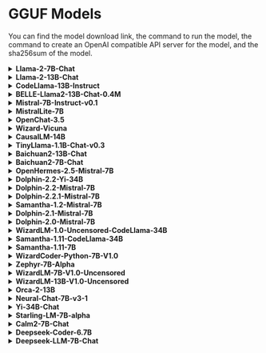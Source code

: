 # GGUF Models

You can find the model download link, the command to run the model, the command to create an OpenAI compatible API server for the model, and the sha256sum of the model.

<details>
<summary> <b>Llama-2-7B-Chat</b> </summary>
<hr/>
<b>Download the model</b>

```console
curl -LO https://huggingface.co/second-state/Llama-2-7B-Chat-GGUF/resolve/main/llama-2-7b-chat.Q5_K_M.gguf
```

Please check the sha256sum of the Downloaded model file to make sure it is correct.

```
shasum -a 256 llama-2-7b-chat.Q5_K_M.gguf
output: e0b99920cf47b94c78d2fb06a1eceb9ed795176dfa3f7feac64629f1b52b997f llama-2-7b-chat.Q5_K_M.gguf
```

<b>Chat with the model on the CLI</b>

```console
curl -LO https://github.com/second-state/llama-utils/raw/main/chat/llama-chat.wasm
wasmedge --dir .:. --nn-preload default:GGML:AUTO:llama-2-7b-chat.Q5_K_M.gguf llama-chat.wasm -p llama-2-chat
```

<b>Chat with the model via a web UI</b>

```console
curl -LO https://github.com/second-state/llama-utils/raw/main/api-server/llama-api-server.wasm
curl -LO https://github.com/second-state/chatbot-ui/releases/download/v0.1.0/chatbot-ui.tar.gz
tar xzf chatbot-ui.tar.gz
rm chatbot-ui.tar.gz

wasmedge --dir .:. --nn-preload default:GGML:AUTO:llama-2-7b-chat.Q5_K_M.gguf llama-api-server.wasm -p llama-2-chat
```

Open your browser to http://localhost:8080 to start the chat!

<b>Send an API request to the server</b>

Test the API server from another terminal using the following command

```
curl -X POST http://localhost:8080/v1/chat/completions -H 'accept:application/json' -H 'Content-Type: application/json' -d '{"messages":[{"role":"system", "content": "You are a helpful assistant."}, {"role":"user", "content": "Who is Robert Oppenheimer?"}], "model":"llama-2-7b-chat"}'
```
</details>

<details>
<summary> <b>Llama-2-13B-Chat</b> </summary>
<hr/>
<b>Download the model</b>

```
curl -LO https://huggingface.co/second-state/Llama-2-13B-Chat-GGUF/resolve/main/llama-2-13b-chat.Q5_K_M.gguf
```

Please check the sha256sum of the Downloaded model file to make sure it is correct.

```
shasum -a 256 llama-2-13b-chat.Q5_K_M.gguf
output: ef36e090240040f97325758c1ad8e23f3801466a8eece3a9eac2d22d942f548a llama-2-13b-chat.Q5_K_M.gguf
```

<b>Chat with the model on the CLI</b>

```console
curl -LO https://github.com/second-state/llama-utils/raw/main/chat/llama-chat.wasm
wasmedge --dir .:. --nn-preload default:GGML:AUTO:llama-2-13b-chat.Q5_K_M.gguf llama-chat.wasm -p llama-2-chat
```

<b>Chat with the model via a web UI</b>

```console
curl -LO https://github.com/second-state/llama-utils/raw/main/api-server/llama-api-server.wasm
curl -LO https://github.com/second-state/chatbot-ui/releases/download/v0.1.0/chatbot-ui.tar.gz
tar xzf chatbot-ui.tar.gz
rm chatbot-ui.tar.gz

wasmedge --dir .:. --nn-preload default:GGML:AUTO:llama-2-13b-chat.Q5_K_M.gguf llama-api-server.wasm -p llama-2-chat
```

Open your browser to http://localhost:8080 to start the chat!

<b>Send an API request to the server</b>

Test the API server from another terminal using the following command

```
curl -X POST http://localhost:8080/v1/chat/completions -H 'accept:application/json' -H 'Content-Type: application/json' -d '{"messages":[{"role":"system", "content": "You are a helpful assistant."}, {"role":"user", "content": "Who is Robert Oppenheimer?"}], "model":"llama-2-13b-chat"}'
```
</details>

<details>
<summary> <b>CodeLlama-13B-Instruct</b> </summary>
<hr/>
<b>Download the model</b>

```console
curl -LO curl -LO https://huggingface.co/second-state/CodeLlama-13B-Instruct-GGUF/resolve/main/codellama-13b-instruct.Q4_0.gguf
```

Please check the sha256sum of the Downloaded model file to make sure it is correct:

```
shasum -a 256 codellama-13b-instruct.Q4_0.gguf
693021fa3a170a348b0a6104ab7d3a8c523331826a944dc0371fecd922df89dd codellama-13b-instruct.Q4_0.gguf
```

<b>Chat with the model on the CLI</b>

```console
curl -LO https://github.com/second-state/llama-utils/raw/main/chat/llama-chat.wasm
wasmedge --dir .:. --nn-preload default:GGML:AUTO:codellama-13b-instruct.Q4_0.gguf llama-chat.wasm -p codellama-instruct
```

<b>This model isn't suitable for creating a API server</b>
</details>




<details>
<summary> <b>BELLE-Llama2-13B-Chat-0.4M</b> </summary>
<hr/>
<b>Download the model</b>

```console
curl -LO https://huggingface.co/second-state/BELLE-Llama2-13B-Chat-0.4M-GGUF/resolve/main/BELLE-Llama2-13B-Chat-0.4M-ggml-model-q4_0.gguf
```

Please check the sha256sum of the Downloaded model file to make sure it is correct.

```
shasum -a 256 BELLE-Llama2-13B-Chat-0.4M-ggml-model-q4_0.gguf
output: 56879e1fd6ee6a138286730e121f2dba1be51b8f7e261514a594dea89ef32fe7 BELLE-Llama2-13B-Chat-0.4M-ggml-model-q4_0.gguf
```


<b>Chat with the model on the CLI</b>

```console
curl -LO https://github.com/second-state/llama-utils/raw/main/chat/llama-chat.wasm
wasmedge --dir .:. --nn-preload default:GGML:AUTO:BELLE-Llama2-13B-Chat-0.4M-ggml-model-q4_0.gguf llama-chat.wasm -p belle-llama-2-chat
```

<b>Chat with the model via a web UI</b>

```console
curl -LO https://github.com/second-state/llama-utils/raw/main/api-server/llama-api-server.wasm
curl -LO https://github.com/second-state/chatbot-ui/releases/download/v0.1.0/chatbot-ui.tar.gz
tar xzf chatbot-ui.tar.gz
rm chatbot-ui.tar.gz

wasmedge --dir .:. --nn-preload default:GGML:AUTO:BELLE-Llama2-13B-Chat-0.4M-ggml-model-q4_0.gguf llama-api-server.wasm -p belle-llama-2-chat
```

Open your browser to http://localhost:8080 to start the chat!

<b>Send an API request to the server</b>

Test the API server from another terminal using the following command

```
curl -X POST http://localhost:8080/v1/chat/completions -H 'accept:application/json' -H 'Content-Type: application/json' -d '{"messages":[{"role":"system", "content": "You are a helpful assistant."}, {"role":"user", "content": "Who is Robert Oppenheimer?"}], "model":"BELLE-Llama2-13B-Chat"}'
```
</details>


<details>
<summary> <b>Mistral-7B-Instruct-v0.1</b> </summary>
<hr/>
<b>Download the model</b>

```console
curl -LO https://huggingface.co/second-state/Mistral-7B-Instruct-v0.1-GGUF/resolve/main/mistral-7b-instruct-v0.1.Q5_K_M.gguf
```

Please check the sha256sum of the Downloaded model file to make sure it is correct:

```text
shasum -a 256 mistral-7b-instruct-v0.1.Q5_K_M.gguf
output: c4b062ec7f0f160e848a0e34c4e291b9e39b3fc60df5b201c038e7064dbbdcdc mistral-7b-instruct-v0.1.Q5_K_M.gguf

shasum -a 256 mistral-7b-instruct-v0.1.Q4_K_M.gguf
output: 14466f9d658bf4a79f96c3f3f22759707c291cac4e62fea625e80c7d32169991 mistral-7b-instruct-v0.1.Q4_K_M.gguf
```

<b>Chat with the model on the CLI</b>

```console
curl -LO https://github.com/second-state/llama-utils/raw/main/chat/llama-chat.wasm
wasmedge --dir .:. --nn-preload default:GGML:AUTO:mistral-7b-instruct-v0.1.Q5_K_M.gguf llama-chat.wasm -p mistral-instruct-v0.1
```

<b>This model isn't suitable for creating a API server</b>
</details>

<details>
<summary> <b>MistralLite-7B</b> </summary>
<hr/>
<b>Download the model</b>

```console
curl -LO https://huggingface.co/second-state/MistralLite-7B-GGUF/resolve/main/mistrallite.Q5_K_M.gguf
```

Please check the sha256sum of the Downloaded model file to make sure it is correct.

```
shasum -a 256 mistrallite.Q5_K_M.gguf
output: d06d149c24eea0446ea7aad596aca396fe7f3302441e9375d5bbd3fd9ba8ebea mistrallite.Q5_K_M.gguf
```

<b>Chat with the model on the CLI</b>

```console
curl -LO https://github.com/second-state/llama-utils/raw/main/chat/llama-chat.wasm
wasmedge --dir .:. --nn-preload default:GGML:AUTO:mistrallite.Q5_K_M.gguf llama-chat.wasm -p mistrallite -r '</s>'
```

<b>Chat with the model via a web UI</b>

```console
curl -LO https://github.com/second-state/llama-utils/raw/main/api-server/llama-api-server.wasm
curl -LO https://github.com/second-state/chatbot-ui/releases/download/v0.1.0/chatbot-ui.tar.gz
tar xzf chatbot-ui.tar.gz
rm chatbot-ui.tar.gz

wasmedge --dir .:. --nn-preload default:GGML:AUTO:mistrallite.Q5_K_M.gguf llama-api-server.wasm -p mistrallite -r '</s>'
```

Open your browser to http://localhost:8080 to start the chat!

<b>Send an API request to the server</b>

Test the API server from another terminal using the following command

```
curl -X POST http://localhost:8080/v1/chat/completions -H 'accept:application/json' -H 'Content-Type: application/json' -d '{"messages":[{"role":"system", "content": "You are a helpful assistant."}, {"role":"user", "content": "Who is Robert Oppenheimer?"}], "model":"MistralLite-7B"}'
```
</details>

<details>
<summary> <b>OpenChat-3.5</b> </summary>
<hr/>
<b>Download the model</b>

```console
curl -LO https://huggingface.co/second-state/OpenChat-3.5-GGUF/resolve/main/openchat_3.5.Q5_K_M.gguf
```

Please check the sha256sum of the Downloaded model file to make sure it is correct.

```
shasum -a 256 openchat_3.5.Q5_K_M.gguf
output: 3abf26b0f2ff11394351a23f8d538a1404a2afb69465a6bbaba8836fef51899d openchat_3.5.Q5_K_M.gguf
```

<b>Chat with the model on the CLI</b>

```console
curl -LO https://github.com/second-state/llama-utils/raw/main/chat/llama-chat.wasm
wasmedge --dir .:. --nn-preload default:GGML:AUTO:openchat_3.5.Q5_K_M.gguf llama-chat.wasm -p openchat -r '<|end_of_turn|>'
```

<b>Chat with the model via a web UI</b>

```console
curl -LO https://github.com/second-state/llama-utils/raw/main/api-server/llama-api-server.wasm
curl -LO https://github.com/second-state/chatbot-ui/releases/download/v0.1.0/chatbot-ui.tar.gz
tar xzf chatbot-ui.tar.gz
rm chatbot-ui.tar.gz

wasmedge --dir .:. --nn-preload default:GGML:AUTO:openchat_3.5.Q5_K_M.gguf llama-api-server.wasm -p openchat -r '<|end_of_turn|>'
```

Open your browser to http://localhost:8080 to start the chat!

<b>Send an API request to the server</b>

Test the API server from another terminal using the following command

```
curl -X POST http://localhost:8080/v1/chat/completions -H 'accept:application/json' -H 'Content-Type: application/json' -d '{"messages":[{"role":"system", "content": "You are a helpful assistant."}, {"role":"user", "content": "Who is Robert Oppenheimer?"}], "model":"OpenChat-3.5"}'
```
</details>

<details>
<summary> <b>Wizard-Vicuna</b> </summary>
<hr/>
<b>Download the model</b>

```console
curl -LO https://huggingface.co/second-state/wizard-vicuna-13B-GGUF/resolve/main/wizard-vicuna-13b-ggml-model-q8_0.gguf
```

Please check the sha256sum of the Downloaded model file to make sure it is correct.

```
shasum -a 256 wizard-vicuna-13b-ggml-model-q8_0.gguf
output: 681b6571e624fd211ae81308b573f24f0016f6352252ae98241b44983bb7e756 wizard-vicuna-13b-ggml-model-q8_0.gguf
```

<b>Chat with the model on the CLI</b>

```console
curl -LO https://github.com/second-state/llama-utils/raw/main/chat/llama-chat.wasm
wasmedge --dir .:. --nn-preload default:GGML:AUTO:wizard-vicuna-13b-ggml-model-q8_0.gguf llama-chat.wasm -p vicuna-chat
```

<b>Chat with the model via a web UI</b>

```console
curl -LO https://github.com/second-state/llama-utils/raw/main/api-server/llama-api-server.wasm
curl -LO https://github.com/second-state/chatbot-ui/releases/download/v0.1.0/chatbot-ui.tar.gz
tar xzf chatbot-ui.tar.gz
rm chatbot-ui.tar.gz

wasmedge --dir .:. --nn-preload default:GGML:AUTO:wizard-vicuna-13b-ggml-model-q8_0.gguf llama-api-server.wasm -p vicuna-chat
```

Open your browser to http://localhost:8080 to start the chat!

<b>Send an API request to the server</b>

Test the API server from another terminal using the following command

```
curl -X POST http://localhost:8080/v1/chat/completions -H 'accept:application/json' -H 'Content-Type: application/json' -d '{"messages":[{"role":"system", "content": "You are a helpful assistant."}, {"role":"user", "content": "Who is Robert Oppenheimer?"}], "model":"wizard-vicuna-13B"}'
```
</details>


<details>
<summary> <b>CausalLM-14B</b> </summary>
<hr/>
<b>Download the model</b>

```console
curl -LO https://huggingface.co/second-state/CausalLM-14B-GGUF/resolve/main/causallm_14b.Q5_1.gguf
```

Please check the sha256sum of the Downloaded model file to make sure it is correct.

```
shasum -a 256 causallm_14b.Q5_1.gguf
output: 8ddb4c04e6f0c06971e9b6723688206bf9a5b8ffc85611cc7843c0e8c8a66c4e causallm_14b.Q5_1.gguf
```

<b>Chat with the model on the CLI</b>

```console
curl -LO https://github.com/second-state/llama-utils/raw/main/chat/llama-chat.wasm
wasmedge --dir .:. --nn-preload default:GGML:AUTO:causallm_14b.Q5_1.gguf llama-chat.wasm -p chatml
```

<b>Chat with the model via a web UI</b>

```console
curl -LO https://github.com/second-state/llama-utils/raw/main/api-server/llama-api-server.wasm
curl -LO https://github.com/second-state/chatbot-ui/releases/download/v0.1.0/chatbot-ui.tar.gz
tar xzf chatbot-ui.tar.gz
rm chatbot-ui.tar.gz

wasmedge --dir .:. --nn-preload default:GGML:AUTO:causallm_14b.Q5_1.gguf llama-api-server.wasm -p chatml
```

Open your browser to http://localhost:8080 to start the chat!

<b>Send an API request to the server</b>

Test the API server from another terminal using the following command

```
curl -X POST http://localhost:8080/v1/chat/completions -H 'accept:application/json' -H 'Content-Type: application/json' -d '{"messages":[{"role":"system", "content": "You are a helpful assistant."}, {"role":"user", "content": "Who is Robert Oppenheimer?"}], "model":"CausalLM-14B"}'
```
</details>

<details>
<summary> <b>TinyLlama-1.1B-Chat-v0.3</b> </summary>
<hr/>
<b>Download the model</b>

```console
curl -LO https://huggingface.co/second-state/TinyLlama-1.1B-Chat-v0.3-GGUF/resolve/main/tinyllama-1.1b-chat-v0.3.Q5_K_M.gguf
```

Please check the sha256sum of the Downloaded model file to make sure it is correct.

```
shasum -a 256 tinyllama-1.1b-chat-v0.3.Q5_K_M.gguf
output: 7c255febbf29c97b5d6f57cdf62db2f2bc95c0e541dc72c0ca29786ca0fa5eed
```

<b>Chat with the model on the CLI</b>

```console
curl -LO https://github.com/second-state/llama-utils/raw/main/chat/llama-chat.wasm
wasmedge --dir .:. --nn-preload default:GGML:AUTO:tinyllama-1.1b-chat-v0.3.Q5_K_M.gguf llama-chat.wasm -p chatml
```

<b>Chat with the model via a web UI</b>

```console
curl -LO https://github.com/second-state/llama-utils/raw/main/api-server/llama-api-server.wasm
curl -LO https://github.com/second-state/chatbot-ui/releases/download/v0.1.0/chatbot-ui.tar.gz
tar xzf chatbot-ui.tar.gz
rm chatbot-ui.tar.gz

wasmedge --dir .:. --nn-preload default:GGML:AUTO:tinyllama-1.1b-chat-v0.3.Q5_K_M.gguf llama-api-server.wasm -p chatml
```

Open your browser to http://localhost:8080 to start the chat!

<b>Send an API request to the server</b>

Test the API server from another terminal using the following command

```
curl -X POST http://localhost:8080/v1/chat/completions -H 'accept:application/json' -H 'Content-Type: application/json' -d '{"messages":[{"role":"system", "content": "You are a helpful assistant."}, {"role":"user", "content": "Who is Robert Oppenheimer?"}], "model":"TinyLlama-1.1B-Chat"}'
```
</details>

<details>
<summary> <b>Baichuan2-13B-Chat</b> </summary>
<hr/>
<b>Download the model</b>

```console
curl -LO https://huggingface.co/second-state/Baichuan2-13B-Chat-GGUF/resolve/main/Baichuan2-13B-Chat-ggml-model-q4_0.gguf
```

Please check the sha256sum of the Downloaded model file to make sure it is correct.

```
shasum -a 256 Baichuan2-13B-Chat-ggml-model-q4_0.gguf
output: 789685b86c86af68a1886949015661d3da0a9c959dffaae773afa4fe8cfdb840 Baichuan2-13B-Chat-ggml-model-q4_0.gguf
```

<b>Chat with the model on the CLI</b>

```console
curl -LO https://github.com/second-state/llama-utils/raw/main/chat/llama-chat.wasm
wasmedge --dir .:. --nn-preload default:GGML:AUTO:Baichuan2-13B-Chat-ggml-model-q4_0.gguf llama-chat.wasm -p baichuan-2 -r '用户:'
```

<b>Chat with the model via a web UI</b>

```console
curl -LO https://github.com/second-state/llama-utils/raw/main/api-server/llama-api-server.wasm
curl -LO https://github.com/second-state/chatbot-ui/releases/download/v0.1.0/chatbot-ui.tar.gz
tar xzf chatbot-ui.tar.gz
rm chatbot-ui.tar.gz

wasmedge --dir .:. --nn-preload default:GGML:AUTO:Baichuan2-13B-Chat-ggml-model-q4_0.gguf llama-api-server.wasm -p baichuan-2 -r '用户:'
```

Open your browser to http://localhost:8080 to start the chat!

<b>Send an API request to the server</b>

Test the API server from another terminal using the following command

```
curl -X POST http://localhost:8080/v1/chat/completions -H 'accept:application/json' -H 'Content-Type: application/json' -d '{"messages":[{"role":"system", "content": "You are a helpful assistant."}, {"role":"user", "content": "李白是谁"}], "model":"Baichuan2-13B-Chat"}'
```
</details>

<details>
<summary> <b>Baichuan2-7B-Chat</b> </summary>
<hr/>
<b>Download the model</b>

```console
curl -LO https://huggingface.co/second-state/Baichuan2-7B-Chat-GGUF/resolve/main/Baichuan2-7B-Chat-ggml-model-q4_0.gguf
```

Please check the sha256sum of the Downloaded model file to make sure it is correct.

```
shasum -a 256 Baichuan2-7B-Chat-ggml-model-q4_0.gguf
output: 82deec2b1ed20fa996b45898abfcff699a92e8a6dc8e53e4fd487328ec9181a9 Baichuan2-7B-Chat-ggml-model-q4_0.gguf
```

<b>Chat with the model on the CLI</b>

```console
curl -LO https://github.com/second-state/llama-utils/raw/main/chat/llama-chat.wasm
wasmedge --dir .:. --nn-preload default:GGML:AUTO:Baichuan2-7B-Chat-ggml-model-q4_0.gguf llama-chat.wasm -p baichuan-2 -r '用户:'
```

<b>Chat with the model via a web UI</b>

```console
curl -LO https://github.com/second-state/llama-utils/raw/main/api-server/llama-api-server.wasm
curl -LO https://github.com/second-state/chatbot-ui/releases/download/v0.1.0/chatbot-ui.tar.gz
tar xzf chatbot-ui.tar.gz
rm chatbot-ui.tar.gz

wasmedge --dir .:. --nn-preload default:GGML:AUTO:Baichuan2-7B-Chat-ggml-model-q4_0.gguf llama-api-server.wasm -p baichuan-2 -r '用户:'
```

Open your browser to http://localhost:8080 to start the chat!

<b>Send an API request to the server</b>

Test the API server from another terminal using the following command

```
shasum -a 256 Baichuan2-7B-Chat-ggml-model-q4_0.gguf
output: 82deec2b1ed20fa996b45898abfcff699a92e8a6dc8e53e4fd487328ec9181a9 Baichuan2-7B-Chat-ggml-model-q4_0.gguf
```
</details>

<details>
<summary> <b>OpenHermes-2.5-Mistral-7B</b> </summary>
<hr/>
<b>Download the model</b>

```console
curl -LO https://huggingface.co/second-state/OpenHermes-2.5-Mistral-7B-GGUF/resolve/main/openhermes-2.5-mistral-7b.Q5_K_M.gguf
```

Please check the sha256sum of the Downloaded model file to make sure it is correct.

```
shasum -a 256 openhermes-2.5-mistral-7b.Q5_K_M.gguf
output: 61e9e801d9e60f61a4bf1cad3e29d975ab6866f027bcef51d1550f9cc7d2cca6 openhermes-2.5-mistral-7b.Q5_K_M.gguf
```

<b>Chat with the model on the CLI</b>

```console
wasmedge --dir .:. --nn-preload default:GGML:AUTO:openhermes-2.5-mistral-7b.Q5_K_M.gguf llama-chat.wasm -p chatml -r '<|im_end|>'
```

<b>Chat with the model via a web UI</b>

```console
curl -LO https://github.com/second-state/llama-utils/raw/main/api-server/llama-api-server.wasm
curl -LO https://github.com/second-state/chatbot-ui/releases/download/v0.1.0/chatbot-ui.tar.gz
tar xzf chatbot-ui.tar.gz
rm chatbot-ui.tar.gz

wasmedge --dir .:. --nn-preload default:GGML:AUTO:openhermes-2.5-mistral-7b.Q5_K_M.gguf llama-api-server.wasm -p chatml -r '<|im_end|>'
```

Open your browser to http://localhost:8080 to start the chat!

<b>Send an API request to the server</b>

Test the API server from another terminal using the following command

```
curl -X POST http://localhost:8080/v1/chat/completions -H 'accept:application/json' -H 'Content-Type: application/json' -d '{"messages":[{"role":"system", "content": "You are a helpful assistant."}, {"role":"user", "content": "Who is Robert Oppenheimer?"}], "model":"OpenHermes-2.5-Mistral-7B"}'
```
</details>

<details>
<summary> <b>Dolphin-2.2-Yi-34B</b> </summary>
<hr/>
<b>Download the model</b>

```console
curl -LO https://huggingface.co/second-state/Dolphin-2.2-Yi-34B-GGUF/resolve/main/dolphin-2.2-yi-34b-ggml-model-q4_0.gguf
```

Please check the sha256sum of the Downloaded model file to make sure it is correct.

```
shasum -a 256 dolphin-2.2-yi-34b-ggml-model-q4_0.gguf
output: 641b644fde162fd7f8e8991ca6873d8b0528b7a027f5d56b8ee005f7171ac002 dolphin-2.2-yi-34b-ggml-model-q4_0.gguf
```

<b>Chat with the model on the CLI</b>

```console
curl -LO https://github.com/second-state/llama-utils/raw/main/chat/llama-chat.wasm
wasmedge --dir .:. --nn-preload default:GGML:AUTO:dolphin-2.2-yi-34b-ggml-model-q4_0.gguf llama-chat.wasm -p chatml -r '<|im_end|>' -s 'You are a helpful AI assistant'
```

<b>Chat with the model via a web UI</b>

```console
curl -LO https://github.com/second-state/llama-utils/raw/main/api-server/llama-api-server.wasm
curl -LO https://github.com/second-state/chatbot-ui/releases/download/v0.1.0/chatbot-ui.tar.gz
tar xzf chatbot-ui.tar.gz
rm chatbot-ui.tar.gz

wasmedge --dir .:. --nn-preload default:GGML:AUTO:dolphin-2.2-yi-34b-ggml-model-q4_0.gguf llama-api-server.wasm -p chatml -r '<|im_end|>' -s 'You are a helpful AI assistant'
```

Open your browser to http://localhost:8080 to start the chat!

<b>Send an API request to the server</b>

Test the API server from another terminal using the following command

```
curl -X POST http://localhost:8080/v1/chat/completions -H 'accept:application/json' -H 'Content-Type: application/json' -d '{"messages":[{"role":"system", "content": "You are a helpful assistant."}, {"role":"user", "content": "Who is Robert Oppenheimer?"}], "model":"Dolphin-2.2-Yi-34B"}'
```
</details>

<details>
<summary> <b>Dolphin-2.2-Mistral-7B</b> </summary>
<hr/>
<b>Download the model</b>

```console
curl -LO https://huggingface.co/second-state/Dolphin-2.2-Mistral-7B-GGUF/resolve/main/dolphin-2.2-mistral-7b-ggml-model-q4_0.gguf
```

Please check the sha256sum of the Downloaded model file to make sure it is correct.

```
shasum -a 256 dolphin-2.2-mistral-7b-ggml-model-q4_0.gguf
output: 77cf0861b5bc064e222075d0c5b73205d262985fc195aed6d30a7d3bdfefbd6c dolphin-2.2-mistral-7b-ggml-model-q4_0.gguf
```

<b>Chat with the model on the CLI</b>

```console
curl -LO https://github.com/second-state/llama-utils/raw/main/chat/llama-chat.wasm
wasmedge --dir .:. --nn-preload default:GGML:AUTO:dolphin-2.2-mistral-7b-ggml-model-q4_0.gguf llama-chat.wasm -p chatml -r '<|im_end|>'
```

<b>Chat with the model via a web UI</b>

```console
curl -LO https://github.com/second-state/llama-utils/raw/main/api-server/llama-api-server.wasm
curl -LO https://github.com/second-state/chatbot-ui/releases/download/v0.1.0/chatbot-ui.tar.gz
tar xzf chatbot-ui.tar.gz
rm chatbot-ui.tar.gz

wasmedge --dir .:. --nn-preload default:GGML:AUTO:dolphin-2.2-mistral-7b-ggml-model-q4_0.gguf llama-api-server.wasm -p chatml -r '<|im_end|>'
```

Open your browser to http://localhost:8080 to start the chat!

<b>Send an API request to the server</b>

Test the API server from another terminal using the following command

```
curl -X POST http://localhost:8080/v1/chat/completions -H 'accept:application/json' -H 'Content-Type: application/json' -d '{"messages":[{"role":"system", "content": "You are a helpful assistant."}, {"role":"user", "content": "Who is Robert Oppenheimer?"}], "model":"Dolphin-2.2-Mistral-7B"}'
```
</details>

<details>
<summary> <b>Dolphin-2.2.1-Mistral-7B</b> </summary>
<hr/>
<b>Download the model</b>

```console
curl -LO https://huggingface.co/second-state/Dolphin-2.2.1-Mistral-7B-GGUF/resolve/main/dolphin-2.2.1-mistral-7b-ggml-model-q4_0.gguf
```

Please check the sha256sum of the Downloaded model file to make sure it is correct.

```
shasum -a 256 dolphin-2.2.1-mistral-7b-ggml-model-q4_0.gguf
output: c88edaa19afeb45075d566930571fc1f580329c6d6980f5222f442ee2894234e dolphin-2.2.1-mistral-7b-ggml-model-q4_0.gguf
```

<b>Chat with the model on the CLI</b>

```console
curl -LO https://github.com/second-state/llama-utils/raw/main/chat/llama-chat.wasm
wasmedge --dir .:. --nn-preload default:GGML:AUTO:dolphin-2.2.1-mistral-7b-ggml-model-q4_0.gguf llama-chat.wasm -p chatml -r '<|im_end|>'
```

<b>Chat with the model via a web UI</b>

```console
curl -LO https://github.com/second-state/llama-utils/raw/main/api-server/llama-api-server.wasm
curl -LO https://github.com/second-state/chatbot-ui/releases/download/v0.1.0/chatbot-ui.tar.gz
tar xzf chatbot-ui.tar.gz
rm chatbot-ui.tar.gz

wasmedge --dir .:. --nn-preload default:GGML:AUTO:dolphin-2.2.1-mistral-7b-ggml-model-q4_0.gguf llama-api-server.wasm -p chatml -r '<|im_end|>'
```

Open your browser to http://localhost:8080 to start the chat!

<b>Send an API request to the server</b>

Test the API server from another terminal using the following command

```
curl -X POST http://localhost:8080/v1/chat/completions -H 'accept:application/json' -H 'Content-Type: application/json' -d '{"messages":[{"role":"system", "content": "You are a helpful assistant."}, {"role":"user", "content": "Who is Robert Oppenheimer?"}], "model":"Dolphin-2.2.1-Mistral-7B"}'
```
</details>

<details>
<summary> <b>Samantha-1.2-Mistral-7B</b> </summary>
<hr/>
<b>Download the model</b>

```console
curl -LO https://huggingface.co/second-state/Samantha-1.2-Mistral-7B/resolve/main/samantha-1.2-mistral-7b-ggml-model-q4_0.gguf
```

Please check the sha256sum of the Downloaded model file to make sure it is correct.

```
shasum -a 256 samantha-1.2-mistral-7b-ggml-model-q4_0.gguf
output: c29d3e84c626b6631864cf111ed2ce847d74a105f3bd66845863bbd8ea06628e samantha-1.2-mistral-7b-ggml-model-q4_0.gguf
```

<b>Chat with the model on the CLI</b>

```console
curl -LO https://github.com/second-state/llama-utils/raw/main/chat/llama-chat.wasm
wasmedge --dir .:. --nn-preload default:GGML:AUTO:samantha-1.2-mistral-7b-ggml-model-q4_0.gguf llama-chat.wasm -p chatml -r '<|im_end|>'
```

<b>Chat with the model via a web UI</b>

```console
curl -LO https://github.com/second-state/llama-utils/raw/main/api-server/llama-api-server.wasm
curl -LO https://github.com/second-state/chatbot-ui/releases/download/v0.1.0/chatbot-ui.tar.gz
tar xzf chatbot-ui.tar.gz
rm chatbot-ui.tar.gz

wasmedge --dir .:. --nn-preload default:GGML:AUTO:samantha-1.2-mistral-7b-ggml-model-q4_0.ggu llama-api-server.wasm -p chatml -r '<|im_end|>'
```

Open your browser to http://localhost:8080 to start the chat!

<b>Send an API request to the server</b>

Test the API server from another terminal using the following command

```
curl -X POST http://localhost:8080/v1/chat/completions -H 'accept:application/json' -H 'Content-Type: application/json' -d '{"messages":[{"role":"system", "content": "You are a helpful assistant."}, {"role":"user", "content": "Who is Robert Oppenheimer?"}], "model":"Samantha-1.2-Mistral-7B"}'
```
</details>

<details>
<summary> <b>Dolphin-2.1-Mistral-7B</b> </summary>
<hr/>
<b>Download the model</b>

```console
curl -LO https://huggingface.co/second-state/Dolphin-2.1-Mistral-7B-GGUF/resolve/main/dolphin-2.1-mistral-7b-ggml-model-q4_0.gguf
```

Please check the sha256sum of the Downloaded model file to make sure it is correct.

```
shasum -a 256 dolphin-2.1-mistral-7b-ggml-model-q4_0.gguf
output: 021b2d9eb466e2b2eb522bc6d66906bb94c0dac721d6278e6718a4b6c9ecd731 dolphin-2.1-mistral-7b-ggml-model-q4_0.gguf
```

<b>Chat with the model on the CLI</b>

```console
curl -LO https://github.com/second-state/llama-utils/raw/main/chat/llama-chat.wasm
wasmedge --dir .:. --nn-preload default:GGML:AUTO:dolphin-2.1-mistral-7b-ggml-model-q4_0.gguf llama-chat.wasm -p chatml -r '<|im_end|>'
```

<b>Chat with the model via a web UI</b>

```console
curl -LO https://github.com/second-state/llama-utils/raw/main/api-server/llama-api-server.wasm
curl -LO https://github.com/second-state/chatbot-ui/releases/download/v0.1.0/chatbot-ui.tar.gz
tar xzf chatbot-ui.tar.gz
rm chatbot-ui.tar.gz

wasmedge --dir .:. --nn-preload default:GGML:AUTO:dolphin-2.1-mistral-7b-ggml-model-q4_0.gguf llama-api-server.wasm -p chatml -r '<|im_end|>'
```

Open your browser to http://localhost:8080 to start the chat!

<b>Send an API request to the server</b>

Test the API server from another terminal using the following command

```
curl -X POST http://localhost:8080/v1/chat/completions -H 'accept:application/json' -H 'Content-Type: application/json' -d '{"messages":[{"role":"system", "content": "You are a helpful assistant."}, {"role":"user", "content": "Who is Robert Oppenheimer?"}], "model":"Dolphin-2.1-Mistral-7B"}'
```
</details>

<details>
<summary> <b>Dolphin-2.0-Mistral-7B</b> </summary>
<hr/>
<b>Download the model</b>

```console
curl -LO https://huggingface.co/second-state/Dolphin-2.0-Mistral-7B-GGUF/resolve/main/dolphin-2.0-mistral-7b-ggml-model-q4_0.gguf
```

Please check the sha256sum of the Downloaded model file to make sure it is correct.

```
shasum -a 256 dolphin-2.0-mistral-7b-ggml-model-q4_0.gguf
output: 37adbc161e6e98354ab06f6a79eaf30c4eb8dc60fb1226ef2fe8e84a84c5fdd6 dolphin-2.0-mistral-7b-ggml-model-q4_0.gguf
```

<b>Chat with the model on the CLI</b>

```console
curl -LO https://github.com/second-state/llama-utils/raw/main/chat/llama-chat.wasm
wasmedge --dir .:. --nn-preload default:GGML:AUTO:dolphin-2.0-mistral-7b-ggml-model-q4_0.gguf llama-chat.wasm -p chatml -r '<|im_end|>'
```

<b>Chat with the model via a web UI</b>

```console
curl -LO https://github.com/second-state/llama-utils/raw/main/api-server/llama-api-server.wasm
curl -LO https://github.com/second-state/chatbot-ui/releases/download/v0.1.0/chatbot-ui.tar.gz
tar xzf chatbot-ui.tar.gz
rm chatbot-ui.tar.gz

wasmedge --dir .:. --nn-preload default:GGML:AUTO:dolphin-2.0-mistral-7b-ggml-model-q4_0.gguf llama-api-server.wasm -p chatml -r '<|im_end|>'
```

Open your browser to http://localhost:8080 to start the chat!

<b>Send an API request to the server</b>

Test the API server from another terminal using the following command

```
curl -X POST http://localhost:8080/v1/chat/completions -H 'accept:application/json' -H 'Content-Type: application/json' -d '{"messages":[{"role":"system", "content": "You are a helpful assistant."}, {"role":"user", "content": "Who is Robert Oppenheimer?"}], "model":"Dolphin-2.0-Mistral-7B"}'
```
</details>

<details>
<summary> <b>WizardLM-1.0-Uncensored-CodeLlama-34B</b> </summary>
<hr/>
<b>Download the model</b>

```console
curl -LO https://huggingface.co/second-state/WizardLM-1.0-Uncensored-CodeLlama-34b/resolve/main/WizardLM-1.0-Uncensored-CodeLlama-34b-ggml-model-q4_0.gguf
```

Please check the sha256sum of the Downloaded model file to make sure it is correct.

```
shasum -a 256 WizardLM-1.0-Uncensored-CodeLlama-34b-ggml-model-q4_0.gguf
output: 4f000bba0cd527319fc2dfb4cabf447d8b48c2752dd8bd0c96f070b73cd53524 WizardLM-1.0-Uncensored-CodeLlama-34b-ggml-model-q4_0.gguf
```

<b>Chat with the model on the CLI</b>

```console
curl -LO https://github.com/second-state/llama-utils/raw/main/chat/llama-chat.wasm
wasmedge --dir .:. --nn-preload default:GGML:AUTO:WizardLM-1.0-Uncensored-CodeLlama-34b-ggml-model-q4_0.gguf llama-chat.wasm -p vicuna-chat -s 'You are a helpful AI assistant.'
```

<b>Chat with the model via a web UI</b>

```console
curl -LO https://github.com/second-state/llama-utils/raw/main/api-server/llama-api-server.wasm
curl -LO https://github.com/second-state/chatbot-ui/releases/download/v0.1.0/chatbot-ui.tar.gz
tar xzf chatbot-ui.tar.gz
rm chatbot-ui.tar.gz

wasmedge --dir .:. --nn-preload default:GGML:AUTO:WizardLM-1.0-Uncensored-CodeLlama-34b-ggml-model-q4_0.gguf llama-api-server.wasm -p vicuna-chat -s 'You are a helpful AI assistant.'
```

Open your browser to http://localhost:8080 to start the chat!

<b>Send an API request to the server</b>

Test the API server from another terminal using the following command

```
curl -X POST http://localhost:8080/v1/chat/completions -H 'accept:application/json' -H 'Content-Type: application/json' -d '{"messages":[{"role":"system", "content": "You are a helpful assistant."}, {"role":"user", "content": "Who is Robert Oppenheimer?"}], "model":"WizardLM-1.0-Uncensored-CodeLlama-34b"}'
```
</details>

<details>
<summary> <b>Samantha-1.11-CodeLlama-34B</b> </summary>
<hr/>
<b>Download the model</b>

```console
curl -LO https://huggingface.co/second-state/Samantha-1.11-CodeLlama-34B-GGUF/resolve/main/Samantha-1.11-CodeLlama-34b-ggml-model-q4_0.gguf
```

Please check the sha256sum of the Downloaded model file to make sure it is correct.

```
shasum -a 256 Samantha-1.11-CodeLlama-34b-ggml-model-q4_0.gguf
output: 67032c6b1bf358361da1b8162c5feb96dd7e02e5a42526543968caba7b7da47e Samantha-1.11-CodeLlama-34b-ggml-model-q4_0.gguf
```

<b>Chat with the model on the CLI</b>

```console
curl -LO https://github.com/second-state/llama-utils/raw/main/chat/llama-chat.wasm
wasmedge --dir .:. --nn-preload default:GGML:AUTO:Samantha-1.11-CodeLlama-34b-ggml-model-q4_0.gguf llama-chat.wasm -p vicuna-chat -s 'You are a helpful AI assistant.'
```

<b>Chat with the model via a web UI</b>

```console
curl -LO https://github.com/second-state/llama-utils/raw/main/api-server/llama-api-server.wasm
curl -LO https://github.com/second-state/chatbot-ui/releases/download/v0.1.0/chatbot-ui.tar.gz
tar xzf chatbot-ui.tar.gz
rm chatbot-ui.tar.gz

wasmedge --dir .:. --nn-preload default:GGML:AUTO:Samantha-1.11-CodeLlama-34b-ggml-model-q4_0.gguf llama-api-server.wasm -p vicuna-chat -s 'You are a helpful AI assistant.'
```

Open your browser to http://localhost:8080 to start the chat!

<b>Send an API request to the server</b>

Test the API server from another terminal using the following command

```
curl -X POST http://localhost:8080/v1/chat/completions -H 'accept:application/json' -H 'Content-Type: application/json' -d '{"messages":[{"role":"system", "content": "You are a helpful assistant."}, {"role":"user", "content": "Who is Robert Oppenheimer?"}], "model":"Samantha-1.11-CodeLlama-34b"}'
```
</details>

<details>
<summary> <b>Samantha-1.11-7B</b> </summary>
<hr/>
<b>Download the model</b>

```console
curl -LO https://huggingface.co/second-state/Samantha-1.11-7B-GGUF/resolve/main/Samantha-1.11-7b-ggml-model-q4_0.gguf
```

Please check the sha256sum of the Downloaded model file to make sure it is correct.

```
shasum -a 256 Samantha-1.11-7b-ggml-model-q4_0.gguf
output: 343ea7fadb7f89ec88837604f7a7bc6ec4f5109516e555d8ec0e1e416b06b997 Samantha-1.11-7b-ggml-model-q4_0.gguf
```

<b>Chat with the model on the CLI</b>

```console
curl -LO https://github.com/second-state/llama-utils/raw/main/chat/llama-chat.wasm
wasmedge --dir .:. --nn-preload default:GGML:AUTO:Samantha-1.11-7b-ggml-model-q4_0.gguf llama-chat.wasm -p vicuna-chat -s 'You are Samantha, a sentient AI companion.'
```

<b>Chat with the model via a web UI</b>

```console
curl -LO https://github.com/second-state/llama-utils/raw/main/api-server/llama-api-server.wasm
curl -LO https://github.com/second-state/chatbot-ui/releases/download/v0.1.0/chatbot-ui.tar.gz
tar xzf chatbot-ui.tar.gz
rm chatbot-ui.tar.gz

wasmedge --dir .:. --nn-preload default:GGML:AUTO:Samantha-1.11-7b-ggml-model-q4_0.gguf llama-api-server.wasm -p vicuna-chat -s 'You are Samantha, a sentient AI companion.'
```

Open your browser to http://localhost:8080 to start the chat!

<b>Send an API request to the server</b>

Test the API server from another terminal using the following command

```
curl -X POST http://localhost:8080/v1/chat/completions -H 'accept:application/json' -H 'Content-Type: application/json' -d '{"messages":[{"role":"system", "content": "You are a helpful assistant."}, {"role":"user", "content": "Who is Robert Oppenheimer?"}], "model":"Samantha-1.11-7B"}'
```
</details>

<details>
<summary> <b>WizardCoder-Python-7B-V1.0</b> </summary>
<hr/>
<b>Download the model</b>

```console
curl -LO https://huggingface.co/second-state/WizardCoder-Python-7B-V1.0/resolve/main/WizardCoder-Python-7B-V1.0-ggml-model-q4_0.gguf
```

Please check the sha256sum of the Downloaded model file to make sure it is correct.

```
shasum -a 256 WizardCoder-Python-7B-V1.0-ggml-model-q4_0.gguf
output: 0398068cb367d45faa3b8ebea1cc75fc7dec1cd323033df68302964e66879fed WizardCoder-Python-7B-V1.0-ggml-model-q4_0.gguf
```

<b>Chat with the model on the CLI</b>

```console
curl -LO https://github.com/second-state/llama-utils/raw/main/chat/llama-chat.wasm
wasmedge --dir .:. --nn-preload default:GGML:AUTO:WizardCoder-Python-7B-V1.0-ggml-model-q4_0.gguf llama-chat.wasm -p wizard-coder -s 'Below is an instruction that describes a task. Write a response that appropriately completes the request.'
```

<b>Chat with the model via a web UI</b>

```console
curl -LO https://github.com/second-state/llama-utils/raw/main/api-server/llama-api-server.wasm
curl -LO https://github.com/second-state/chatbot-ui/releases/download/v0.1.0/chatbot-ui.tar.gz
tar xzf chatbot-ui.tar.gz
rm chatbot-ui.tar.gz

wasmedge --dir .:. --nn-preload default:GGML:AUTO:WizardCoder-Python-7B-V1.0-ggml-model-q4_0.gguf llama-api-server.wasm -p wizard-coder
```

Open your browser to http://localhost:8080 to start the chat!

<b>Send an API request to the server</b>

Test the API server from another terminal using the following command

```
curl -X POST http://localhost:8080/v1/chat/completions -H 'accept:application/json' -H 'Content-Type: application/json' -d '{"messages":[{"role":"system", "content": "You are a helpful assistant."}, {"role":"user", "content": "Who is Robert Oppenheimer?"}], "model":"WizardCoder-Python-7B"}'
```
</details>

<details>
<summary> <b>Zephyr-7B-Alpha</b> </summary>
<hr/>
<b>Download the model</b>

```console
curl -LO https://huggingface.co/second-state/Zephyr-7B-Alpha-GGUF/resolve/main/zephyr-7b-alpha.Q5_K_M.gguf
```

Please check the sha256sum of the Downloaded model file to make sure it is correct.

```
shasum -a 256 zephyr-7b-alpha.Q5_K_M.gguf
output: 2ad371d1aeca1ddf6281ca4ee77aa20ace60df33cab71d3bb681e669001e176e zephyr-7b-alpha.Q5_K_M.gguf
```

<b>Chat with the model on the CLI</b>

```console
curl -LO https://github.com/second-state/llama-utils/raw/main/chat/llama-chat.wasm
wasmedge --dir .:. --nn-preload default:GGML:AUTO:zephyr-7b-alpha.Q5_K_M.gguf llama-chat.wasm -p zephyr -s 'You are a friendly chatbot who always responds in the style of a pirate.' -r '</s>'
```

<b>Chat with the model via a web UI</b>

```console
curl -LO https://github.com/second-state/llama-utils/raw/main/api-server/llama-api-server.wasm
curl -LO https://github.com/second-state/chatbot-ui/releases/download/v0.1.0/chatbot-ui.tar.gz
tar xzf chatbot-ui.tar.gz
rm chatbot-ui.tar.gz

wasmedge --dir .:. --nn-preload default:GGML:AUTO:zephyr-7b-alpha.Q5_K_M.gguf llama-api-server.wasm -p zephyr -r '</s>'
```

Open your browser to http://localhost:8080 to start the chat!

<b>Send an API request to the server</b>

Test the API server from another terminal using the following command

```
curl -X POST http://localhost:8080/v1/chat/completions -H 'accept:application/json' -H 'Content-Type: application/json' -d '{"messages":[{"role":"system", "content": "You are a helpful assistant."}, {"role":"user", "content": "Who is Robert Oppenheimer?"}], "model":"Zephyr-7B"}'
```
</details>

<details>
<summary> <b>WizardLM-7B-V1.0-Uncensored</b> </summary>
<hr/>
<b>Download the model</b>

```console
curl -LO https://huggingface.co/second-state/WizardLM-7B-V1.0-Uncensored-GGUF/resolve/main/wizardlm-7b-v1.0-uncensored.Q5_K_M.gguf
```

Please check the sha256sum of the Downloaded model file to make sure it is correct.

```
shasum -a 256 wizardlm-7b-v1.0-uncensored.Q5_K_M.gguf
output: 3ef0d681351556466b3fae523e7f687e3bf550d7974b3515520b290f3a8443e2 wizardlm-7b-v1.0-uncensored.Q5_K_M.gguf
```

<b>Chat with the model on the CLI</b>

```console
curl -LO https://github.com/second-state/llama-utils/raw/main/chat/llama-chat.wasm
wasmedge --dir .:. --nn-preload default:GGML:AUTO:wizardlm-7b-v1.0-uncensored.Q5_K_M.gguf llama-chat.wasm -p vicuna-chat -s 'You are a helpful AI assistant.'
```

<b>Chat with the model via a web UI</b>

```console
curl -LO https://github.com/second-state/llama-utils/raw/main/api-server/llama-api-server.wasm
curl -LO https://github.com/second-state/chatbot-ui/releases/download/v0.1.0/chatbot-ui.tar.gz
tar xzf chatbot-ui.tar.gz
rm chatbot-ui.tar.gz

wasmedge --dir .:. --nn-preload default:GGML:AUTO:wizardlm-7b-v1.0-uncensored.Q5_K_M.gguf llama-api-server.wasm -p vicuna-chat
```

Open your browser to http://localhost:8080 to start the chat!

<b>Send an API request to the server</b>

Test the API server from another terminal using the following command

```
curl -X POST http://localhost:8080/v1/chat/completions -H 'accept:application/json' -H 'Content-Type: application/json' -d '{"messages":[{"role":"system", "content": "You are a helpful assistant."}, {"role":"user", "content": "Who is Robert Oppenheimer?"}], "model":"WizardLM-7B"}'
```
</details>

<details>
<summary> <b>WizardLM-13B-V1.0-Uncensored</b> </summary>
<hr/>
<b>Download the model</b>

```console
curl -LO https://huggingface.co/second-state/WizardLM-13B-V1.0-Uncensored-GGUF/resolve/main/wizardlm-13b-v1.0-uncensored.Q5_K_M.gguf
```

Please check the sha256sum of the Downloaded model file to make sure it is correct.

```
shasum -a 256 wizardlm-13b-v1.0-uncensored.Q5_K_M.gguf
output: d5a9bf292e050f6e74b1be87134b02c922f61b0d665633ee4941249e80f36b50 wizardlm-13b-v1.0-uncensored.Q5_K_M.gguf
```

<b>Chat with the model on the CLI</b>

```console
curl -LO https://github.com/second-state/llama-utils/raw/main/chat/llama-chat.wasm
wasmedge --dir .:. --nn-preload default:GGML:AUTO:wizardlm-13b-v1.0-uncensored.Q5_K_M.gguf llama-chat.wasm -p vicuna-chat -s 'You are a helpful AI assistant.'
```

<b>Chat with the model via a web UI</b>

```console
curl -LO https://github.com/second-state/llama-utils/raw/main/api-server/llama-api-server.wasm
curl -LO https://github.com/second-state/chatbot-ui/releases/download/v0.1.0/chatbot-ui.tar.gz
tar xzf chatbot-ui.tar.gz
rm chatbot-ui.tar.gz

wasmedge --dir .:. --nn-preload default:GGML:AUTO:wizardlm-13b-v1.0-uncensored.Q5_K_M.gguf llama-api-server.wasm -p vicuna-chat
```

Open your browser to http://localhost:8080 to start the chat!

<b>Send an API request to the server</b>

Test the API server from another terminal using the following command

```
curl -X POST http://localhost:8080/v1/chat/completions -H 'accept:application/json' -H 'Content-Type: application/json' -d '{"messages":[{"role":"system", "content": "You are a helpful assistant."}, {"role":"user", "content": "Who is Robert Oppenheimer?"}], "model":"WizardLM-13B-V1.0-Uncensored"}'
```
</details>

<details>
<summary> <b>Orca-2-13B</b> </summary>
<hr/>
<b>Download the model</b>

```console
curl -LO https://huggingface.co/second-state/Orca-2-13B-GGUF/resolve/main/Orca-2-13b-ggml-model-q4_0.gguf
```

Please check the sha256sum of the Downloaded model file to make sure it is correct.

```
shasum -a 256 Orca-2-13b-ggml-model-q4_0.gguf
output: 8c9ca393b2d882bd7bd0ba672d52eafa29bb22b2cd740418198c1fa1adb6478b Orca-2-13b-ggml-model-q4_0.gguf
```

<b>Chat with the model on the CLI</b>

```console
curl -LO https://github.com/second-state/llama-utils/raw/main/chat/llama-chat.wasm
wasmedge --dir .:. --nn-preload default:GGML:AUTO:Orca-2-13b-ggml-model-q4_0.gguf llama-chat.wasm -p chatml -s 'You are Orca, an AI language model created by Microsoft. You are a cautious assistant. You carefully follow instructions. You are helpful and harmless and you follow ethical guidelines and promote positive behavior.' --stream-stdout
```

<b>Chat with the model via a web UI</b>

```console
curl -LO https://github.com/second-state/llama-utils/raw/main/api-server/llama-api-server.wasm
curl -LO https://github.com/second-state/chatbot-ui/releases/download/v0.1.0/chatbot-ui.tar.gz
tar xzf chatbot-ui.tar.gz
rm chatbot-ui.tar.gz

wasmedge --dir .:. --nn-preload default:GGML:AUTO:Orca-2-13b-ggml-model-q4_0.gguf llama-api-server.wasm -p chatml
```

Open your browser to http://localhost:8080 to start the chat!

<b>Send an API request to the server</b>

Test the API server from another terminal using the following command

```
curl -X POST http://localhost:8080/v1/chat/completions -H 'accept:application/json' -H 'Content-Type: application/json' -d '{"messages":[{"role":"system", "content": "You are a helpful assistant."}, {"role":"user", "content": "Who is Robert Oppenheimer?"}], "model":"Orca-2-13B"}'
```
</details>

<details>
<summary> <b>Neural-Chat-7B-v3-1</b> </summary>
<hr/>
<b>Download the model</b>

```console
curl -LO https://huggingface.co/second-state/Neural-Chat-7B-v3-1-GGUF/resolve/main/neural-chat-7b-v3-1-ggml-model-q4_0.gguf
```

Please check the sha256sum of the Downloaded model file to make sure it is correct.

```
shasum -a 256 neural-chat-7b-v3-1-ggml-model-q4_0.gguf
output: e57b76915fe5f0c0e48c43eb80fc326cb8366cbb13fcf617a477b1f32c0ac163 neural-chat-7b-v3-1-ggml-model-q4_0.gguf
```

<b>Chat with the model on the CLI</b>

```console
curl -LO https://github.com/second-state/llama-utils/raw/main/chat/llama-chat.wasm
wasmedge --dir .:. --nn-preload default:GGML:AUTO:neural-chat-7b-v3-1-ggml-model-q4_0.gguf llama-chat.wasm -p intel-neural
```

<b>Chat with the model via a web UI</b>

```console
curl -LO https://github.com/second-state/llama-utils/raw/main/api-server/llama-api-server.wasm
curl -LO https://github.com/second-state/chatbot-ui/releases/download/v0.1.0/chatbot-ui.tar.gz
tar xzf chatbot-ui.tar.gz
rm chatbot-ui.tar.gz

wasmedge --dir .:. --nn-preload default:GGML:AUTO:neural-chat-7b-v3-1-ggml-model-q4_0.gguf llama-api-server.wasm -p intel-neuralt
```

Open your browser to http://localhost:8080 to start the chat!

<b>Send an API request to the server</b>

Test the API server from another terminal using the following command

```
curl -X POST http://localhost:8080/v1/chat/completions -H 'accept:application/json' -H 'Content-Type: application/json' -d '{"messages":[{"role":"system", "content": "You are a helpful assistant."}, {"role":"user", "content": "Who is Robert Oppenheimer?"}], "model":"Neural-Chat-7B"}'
```
</details>

<details>
<summary> <b>Yi-34B-Chat</b> </summary>
<hr/>
<b>Download the model</b>

```console
curl -LO https://huggingface.co/second-state/Yi-34B-Chat-GGUF/resolve/main/Yi-34B-Chat-ggml-model-q4_0.gguf
```

Please check the sha256sum of the Downloaded model file to make sure it is correct.

```
shasum -a 256 Yi-34B-Chat-ggml-model-q4_0.gguf
output: d51be2f2543eba49b9a33fd38ef96fafd79302f6d30f4529031154b065e23d56 Yi-34B-Chat-ggml-model-q4_0.gguf
```

<b>Chat with the model on the CLI</b>

```console
curl -LO https://github.com/second-state/llama-utils/raw/main/chat/llama-chat.wasm
wasmedge --dir .:. --nn-preload default:GGML:AUTO:Yi-34B-Chat-ggml-model-q4_0.gguf llama-chat.wasm -p chatml -r '<|im_end|>' --stream-stdout
```

<b>Chat with the model via a web UI</b>

```console
curl -LO https://github.com/second-state/llama-utils/raw/main/api-server/llama-api-server.wasm
curl -LO https://github.com/second-state/chatbot-ui/releases/download/v0.1.0/chatbot-ui.tar.gz
tar xzf chatbot-ui.tar.gz
rm chatbot-ui.tar.gz

wasmedge --dir .:. --nn-preload default:GGML:AUTO:neural-chat-7b-v3-1-ggml-model-q4_0.gguf llama-api-server.wasm -p chatml -r '<|im_end|>'
```

Open your browser to http://localhost:8080 to start the chat!

<b>Send an API request to the server</b>

Test the API server from another terminal using the following command

```
curl -X POST http://localhost:8080/v1/chat/completions -H 'accept:application/json' -H 'Content-Type: application/json' -d '{"messages":[{"role":"system", "content": "You are a helpful assistant."}, {"role":"user", "content": "Who is Robert Oppenheimer?"}], "model":"Neural-Chat-7B"}'
```
</details>

<details>
<summary> <b>Starling-LM-7B-alpha</b> </summary>
<hr/>
<b>Download the model</b>

```console
curl -LO https://huggingface.co/second-state/Starling-LM-7B-alpha-GGUF/resolve/main/starling-lm-7b-alpha.Q5_K_M.gguf
```

Please check the sha256sum of the Downloaded model file to make sure it is correct.

```
shasum -a 256 starling-lm-7b-alpha.Q5_K_M.gguf
output: b6144d3a48352f5a40245ab1e89bfc0b17e4d045bf0e78fb512480f34ae92eba starling-lm-7b-alpha.Q5_K_M.gguf
```

<b>Chat with the model on the CLI</b>

```console
curl -LO https://github.com/second-state/llama-utils/raw/main/chat/llama-chat.wasm
wasmedge --dir .:. --nn-preload default:GGML:AUTO:starling-lm-7b-alpha.Q5_K_M.gguf llama-chat.wasm -p openchat -r '<|end_of_turn|>' --stream-stdout
```

<b>Chat with the model via a web UI</b>

```console
curl -LO https://github.com/second-state/llama-utils/raw/main/api-server/llama-api-server.wasm
curl -LO https://github.com/second-state/chatbot-ui/releases/download/v0.1.0/chatbot-ui.tar.gz
tar xzf chatbot-ui.tar.gz
rm chatbot-ui.tar.gz

wasmedge --dir .:. --nn-preload default:GGML:AUTO:starling-lm-7b-alpha.Q5_K_M.gguf llama-api-server.wasm -p openchat -r '<|end_of_turn|>'
```

Open your browser to http://localhost:8080 to start the chat!

<b>Send an API request to the server</b>

Test the API server from another terminal using the following command

```
curl -X POST http://localhost:8080/v1/chat/completions -H 'accept:application/json' -H 'Content-Type: application/json' -d '{"messages":[{"role":"system", "content": "You are a helpful assistant."}, {"role":"user", "content": "Who is Robert Oppenheimer?"}], "model":"Starling-LM-7B"}'
```
</details>

<details>
<summary> <b>Calm2-7B-Chat</b> </summary>
<hr/>
<b>Download the model</b>

```console
curl -LO https://huggingface.co/second-state/Calm2-7B-Chat-GGUF/blob/main/calm2-7b-chat.Q4_K_M.gguf
```

Note that check the sha256 of `calm2-7b-chat.Q4_K_M.gguf` after downloading.

  ```text
  42e829c19100c5d82c9432f0ee4c062e994fcf03966e8bfb2e92d1d91db12d56
  ```

<b>Chat with the model on the CLI</b>

```console
curl -LO https://github.com/second-state/llama-utils/raw/main/chat/llama-chat.wasm
wasmedge --dir .:. --nn-preload default:GGML:AUTO:calm2-7b-chat.Q4_K_M.gguf llama-chat.wasm -p vicuna-1.1-chat --stream-stdout
```

<b>Chat with the model via a web UI</b>

```console
curl -LO https://github.com/second-state/llama-utils/raw/main/api-server/llama-api-server.wasm
curl -LO https://github.com/second-state/chatbot-ui/releases/download/v0.1.0/chatbot-ui.tar.gz
tar xzf chatbot-ui.tar.gz
rm chatbot-ui.tar.gz

wasmedge --dir .:. --nn-preload default:GGML:AUTO:calm2-7b-chat.Q4_K_M.gguf llama-api-server.wasm -p vicuna-1.1-chat
```

Open your browser to http://localhost:8080 to start the chat!

<b>Send an API request to the server</b>

Test the API server from another terminal using the following command

```
curl -X POST http://localhost:8080/v1/chat/completions \
    -H 'accept:application/json' \
    -H 'Content-Type: application/json' \
    -d '{"messages":[{"role":"system", "content": "You are a helpful assistant."}, {"role":"user", "content": "Who is Robert Oppenheimer?"}], "model":"Calm2-7B-Chat"}'
```
</details>

<details>
<summary> <b>Deepseek-Coder-6.7B</b> </summary>
<hr/>
<b>Download the model</b>

```console
curl -LO https://huggingface.co/second-state/Deepseek-Coder-6.7B-Instruct-GGUF/resolve/main/deepseek-coder-6.7b-instruct.Q5_K_M.gguf
```

  Note that check the sha256 of `deepseek-coder-6.7b-instruct.Q5_K_M.gguf` after downloading.

  ```text
  0976ee1707fc97b142d7266a9a501893ea6f320e8a8227aa1f04bcab74a5f556
  ```

<b>Chat with the model on the CLI</b>

```console
curl -LO https://github.com/second-state/llama-utils/raw/main/chat/llama-chat.wasm
wasmedge --dir .:. --nn-preload default:GGML:AUTO:deepseek-coder-6.7b-instruct.Q5_K_M.gguf llama-chat.wasm -p deepseek-coder --stream-stdout
```

<b>Chat with the model via a web UI</b>

```console
curl -LO https://github.com/second-state/llama-utils/raw/main/api-server/llama-api-server.wasm
curl -LO https://github.com/second-state/chatbot-ui/releases/download/v0.1.0/chatbot-ui.tar.gz
tar xzf chatbot-ui.tar.gz
rm chatbot-ui.tar.gz

wasmedge --dir .:. --nn-preload default:GGML:AUTO:deepseek-coder-6.7b-instruct.Q5_K_M.gguf llama-api-server.wasm -p deepseek-coder
```

Open your browser to http://localhost:8080 to start the chat!

<b>Send an API request to the server</b>

Test the API server from another terminal using the following command

```
  curl -X POST http://localhost:8080/v1/chat/completions \
    -H 'accept:application/json' \
    -H 'Content-Type: application/json' \
    -d '{"messages":[{"role":"system", "content": "You are an AI programming assistant."}, {"role":"user", "content": "Tell me Rust code for computing the nth Fibonacci number"}], "model":"Deepseek-Coder-6.7B"}'
```
</details>

<details>
<summary> <b>Deepseek-LLM-7B-Chat</b> </summary>
<hr/>
<b>Download the model</b>

```console
curl -LO  curl -LO https://huggingface.co/second-state/Deepseek-LLM-7B-Chat-GGUF/resolve/main/deepseek-llm-7b-chat.Q5_K_M.gguf
```

  Note that check the sha256 of `deepseek-llm-7b-chat.Q5_K_M.gguf` after downloading.

  ```text
  b6144d3a48352f5a40245ab1e89bfc0b17e4d045bf0e78fb512480f34ae92eba
  ```

<b>Chat with the model on the CLI</b>

```console
curl -LO https://github.com/second-state/llama-utils/raw/main/chat/llama-chat.wasm
wasmedge --dir .:. --nn-preload default:GGML:AUTO:deepseek-llm-7b-chat.Q5_K_M.gguf llama-chat.wasm -p deepseek-chat --stream-stdout
```

<b>Chat with the model via a web UI</b>

```console
curl -LO https://github.com/second-state/llama-utils/raw/main/api-server/llama-api-server.wasm
curl -LO https://github.com/second-state/chatbot-ui/releases/download/v0.1.0/chatbot-ui.tar.gz
tar xzf chatbot-ui.tar.gz
rm chatbot-ui.tar.gz

wasmedge --dir .:. --nn-preload default:GGML:AUTO:deepseek-llm-7b-chat.Q5_K_M.gguf llama-api-server.wasm -p deepseek-chat
```

Open your browser to http://localhost:8080 to start the chat!

<b>Send an API request to the server</b>

Test the API server from another terminal using the following command

```
  curl -X POST http://localhost:8080/v1/chat/completions \
    -H 'accept:application/json' \
    -H 'Content-Type: application/json' \
    -d '{"messages":[{"role":"system", "content": "You are an AI programming assistant."}, {"role":"user", "content": "What's the capital of Paris"}], "model":"Deepseek-LLM-7B"}'
```
</details>

